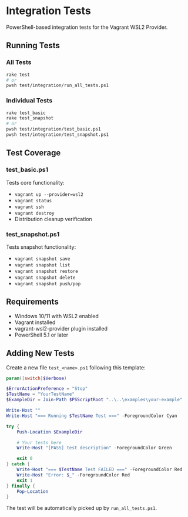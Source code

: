 # Integration Tests

PowerShell-based integration tests for the Vagrant WSL2 Provider.

## Running Tests

### All Tests
```bash
rake test
# or
pwsh test/integration/run_all_tests.ps1
```

### Individual Tests
```bash
rake test_basic
rake test_snapshot
# or
pwsh test/integration/test_basic.ps1
pwsh test/integration/test_snapshot.ps1
```

## Test Coverage

### test_basic.ps1
Tests core functionality:
- `vagrant up --provider=wsl2`
- `vagrant status`
- `vagrant ssh`
- `vagrant destroy`
- Distribution cleanup verification

### test_snapshot.ps1
Tests snapshot functionality:
- `vagrant snapshot save`
- `vagrant snapshot list`
- `vagrant snapshot restore`
- `vagrant snapshot delete`
- `vagrant snapshot push/pop`

## Requirements

- Windows 10/11 with WSL2 enabled
- Vagrant installed
- vagrant-wsl2-provider plugin installed
- PowerShell 5.1 or later

## Adding New Tests

Create a new file `test_<name>.ps1` following this template:

```powershell
param([switch]$Verbose)

$ErrorActionPreference = "Stop"
$TestName = "YourTestName"
$ExampleDir = Join-Path $PSScriptRoot "..\..\examples\your-example"

Write-Host ""
Write-Host "=== Running $TestName Test ===" -ForegroundColor Cyan

try {
    Push-Location $ExampleDir

    # Your tests here
    Write-Host "[PASS] test description" -ForegroundColor Green

    exit 0
} catch {
    Write-Host "=== $TestName Test FAILED ===" -ForegroundColor Red
    Write-Host "Error: $_" -ForegroundColor Red
    exit 1
} finally {
    Pop-Location
}
```

The test will be automatically picked up by `run_all_tests.ps1`.
